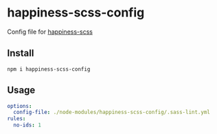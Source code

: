 # happiness-scss-config

Config file for [happiness-scss](https://github.com/dutchenkoOleg/happiness-scss)

## Install

```shell
npm i happiness-scss-config
```

## Usage

```yml
options:
  config-file: ./node-modules/happiness-scss-config/.sass-lint.yml
rules:
  no-ids: 1
```
